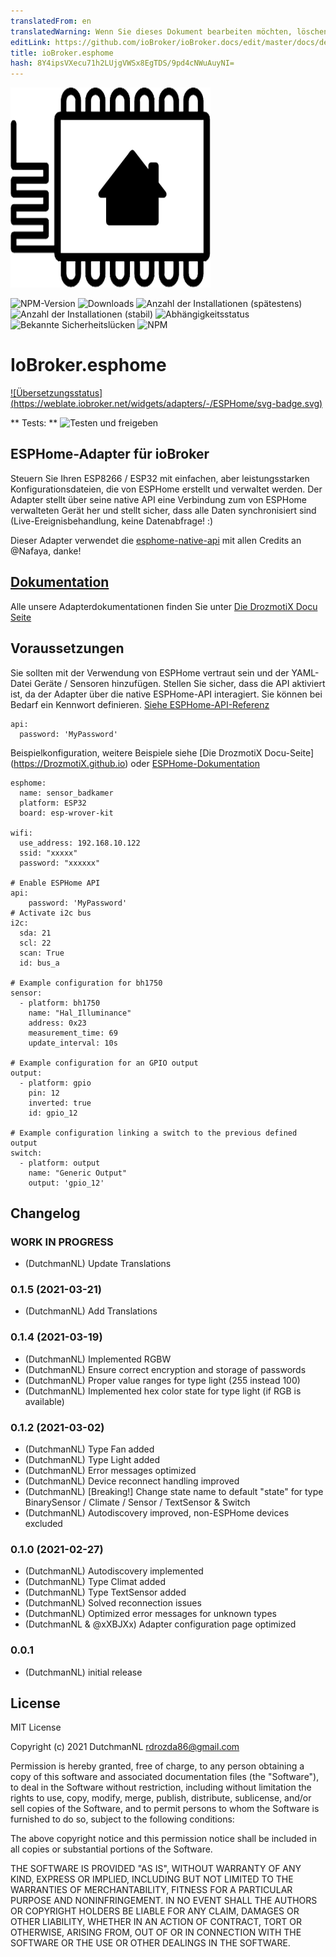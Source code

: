 ```yaml
---
translatedFrom: en
translatedWarning: Wenn Sie dieses Dokument bearbeiten möchten, löschen Sie bitte das Feld "translationsFrom". Andernfalls wird dieses Dokument automatisch erneut übersetzt
editLink: https://github.com/ioBroker/ioBroker.docs/edit/master/docs/de/adapterref/iobroker.esphome/README.md
title: ioBroker.esphome
hash: 8Y4ipsVXecu71h2LUjgVWSx8EgTDS/9pd4cNWuAuyNI=
---
```

![Logo](../../../en/adapterref/iobroker.esphome/admin/esphome.png)

![NPM-Version](http://img.shields.io/npm/v/iobroker.esphome.svg)
![Downloads](https://img.shields.io/npm/dm/iobroker.esphome.svg)
![Anzahl der Installationen (spätestens)](http://iobroker.live/badges/esphome-installed.svg)
![Anzahl der Installationen (stabil)](http://iobroker.live/badges/esphome-stable.svg)
![Abhängigkeitsstatus](https://img.shields.io/david/DrozmotiX/iobroker.esphome.svg)
![Bekannte Sicherheitslücken](https://snyk.io/test/github/DrozmotiX/ioBroker.esphome/badge.svg)
![NPM](https://nodei.co/npm/iobroker.esphome.png?downloads=true)

# IoBroker.esphome
[![Übersetzungsstatus] (https://weblate.iobroker.net/widgets/adapters/-/ESPHome/svg-badge.svg)](https://weblate.iobroker.net/engage/adapters/?utm_source=widget)

** Tests: ** ![Testen und freigeben](https://github.com/DrozmotiX/ioBroker.esphome/workflows/Test%20and%20Release/badge.svg)

## ESPHome-Adapter für ioBroker
Steuern Sie Ihren ESP8266 / ESP32 mit einfachen, aber leistungsstarken Konfigurationsdateien, die von ESPHome erstellt und verwaltet werden.
Der Adapter stellt über seine native API eine Verbindung zum von ESPHome verwalteten Gerät her und stellt sicher, dass alle Daten synchronisiert sind (Live-Ereignisbehandlung, keine Datenabfrage! :)

Dieser Adapter verwendet die [esphome-native-api](https://github.com/Nafaya/esphome-native-api#readme) mit allen Credits an @Nafaya, danke!

## [Dokumentation](https://DrozmotiX.github.io/languages/en/ESPHome/)
Alle unsere Adapterdokumentationen finden Sie unter [Die DrozmotiX Docu Seite](https://DrozmotiX.github.io)

## Voraussetzungen
Sie sollten mit der Verwendung von ESPHome vertraut sein und der YAML-Datei Geräte / Sensoren hinzufügen.
Stellen Sie sicher, dass die API aktiviert ist, da der Adapter über die native ESPHome-API interagiert. Sie können bei Bedarf ein Kennwort definieren. [Siehe ESPHome-API-Referenz](https://esphome.io/components/api.html?highlight=api)

```
api:
  password: 'MyPassword'
```

Beispielkonfiguration, weitere Beispiele siehe [Die DrozmotiX Docu-Seite] (https://DrozmotiX.github.io) oder [ESPHome-Dokumentation](https://esphome.io/index.html)

```
esphome:
  name: sensor_badkamer
  platform: ESP32
  board: esp-wrover-kit

wifi:
  use_address: 192.168.10.122
  ssid: "xxxxx"
  password: "xxxxxx"

# Enable ESPHome API
api:
    password: 'MyPassword'
# Activate i2c bus
i2c:
  sda: 21
  scl: 22
  scan: True
  id: bus_a

# Example configuration for bh1750
sensor:
  - platform: bh1750
    name: "Hal_Illuminance"
    address: 0x23
    measurement_time: 69
    update_interval: 10s

# Example configuration for an GPIO output
output:
  - platform: gpio
    pin: 12
    inverted: true
    id: gpio_12

# Example configuration linking a switch to the previous defined output
switch:
  - platform: output
    name: "Generic Output"
    output: 'gpio_12'

```

## Changelog

<!--
    Placeholder for the next version (at the beginning of the line):
    ### __WORK IN PROGRESS__
-->

### __WORK IN PROGRESS__
* (DutchmanNL) Update Translations

### 0.1.5 (2021-03-21)
* (DutchmanNL) Add Translations

### 0.1.4 (2021-03-19)
* (DutchmanNL) Implemented RGBW
* (DutchmanNL) Ensure correct encryption and storage of passwords
* (DutchmanNL) Proper value ranges for type light (255 instead 100)
* (DutchmanNL) Implemented hex color state for type light (if RGB is available)

### 0.1.2 (2021-03-02)
* (DutchmanNL) Type Fan added
* (DutchmanNL) Type Light added
* (DutchmanNL) Error messages optimized
* (DutchmanNL) Device reconnect handling improved
* (DutchmanNL) [Breaking!] Change state name to default "state" for type BinarySensor / Climate / Sensor / TextSensor & Switch  
* (DutchmanNL) Autodiscovery improved, non-ESPHome devices excluded

### 0.1.0 (2021-02-27)
* (DutchmanNL) Autodiscovery implemented
* (DutchmanNL) Type Climat added
* (DutchmanNL) Type TextSensor added
* (DutchmanNL) Solved reconnection issues
* (DutchmanNL) Optimized error messages for unknown types
* (DutchmanNL & @xXBJXx) Adapter configuration page optimized

### 0.0.1
* (DutchmanNL) initial release

## License
MIT License

Copyright (c) 2021 DutchmanNL <rdrozda86@gmail.com>

Permission is hereby granted, free of charge, to any person obtaining a copy
of this software and associated documentation files (the "Software"), to deal
in the Software without restriction, including without limitation the rights
to use, copy, modify, merge, publish, distribute, sublicense, and/or sell
copies of the Software, and to permit persons to whom the Software is
furnished to do so, subject to the following conditions:

The above copyright notice and this permission notice shall be included in all
copies or substantial portions of the Software.

THE SOFTWARE IS PROVIDED "AS IS", WITHOUT WARRANTY OF ANY KIND, EXPRESS OR
IMPLIED, INCLUDING BUT NOT LIMITED TO THE WARRANTIES OF MERCHANTABILITY,
FITNESS FOR A PARTICULAR PURPOSE AND NONINFRINGEMENT. IN NO EVENT SHALL THE
AUTHORS OR COPYRIGHT HOLDERS BE LIABLE FOR ANY CLAIM, DAMAGES OR OTHER
LIABILITY, WHETHER IN AN ACTION OF CONTRACT, TORT OR OTHERWISE, ARISING FROM,
OUT OF OR IN CONNECTION WITH THE SOFTWARE OR THE USE OR OTHER DEALINGS IN THE
SOFTWARE.